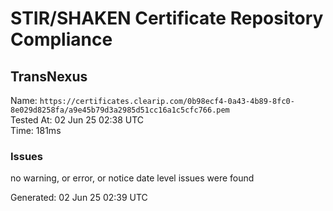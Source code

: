# STIR/SHAKEN Certificate Repository Compliance

## TransNexus

Name: `https://certificates.clearip.com/0b98ecf4-0a43-4b89-8fc0-8e029d8258fa/a9e45b79d3a2985d51cc16a1c5cfc766.pem`\
Tested At: 02 Jun 25 02:38 UTC\
Time: 181ms

### Issues

no warning, or error, or notice date level issues were found

Generated: 02 Jun 25 02:39 UTC
